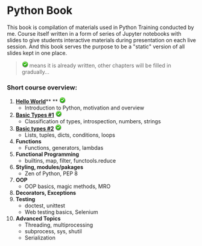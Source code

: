 # Python Book



This book is compilation of materials used in Python Training conducted by me. Course itself written in a form of series of Jupyter notebooks with slides to give students interactive materials during presentation on each live session. And this book serves the purpose to be a "static" version of all slides kept in one place.

> ![](assets/green_ok.png) means it is already written, other chapters will be filled in gradually...

### Short course overview:

1. [**Hello World**](/chapter1.md)** ** ![](assets/green_ok.png)
   * Introduction to Python, motivation and overview
2. [**Basic Types \#1**](/basic-types.md) ![](assets/green_ok.png)
   * Classification of types, introspection, numbers, strings
3. [**Basic types \#2**](/basic-types-part-2.md) ![](assets/green_ok.png)
   * Lists, tuples, dicts, conditions, loops
4. **Functions**
   * Functions, generators, lambdas
5. **Functional Programming**
   * builtins, map, filter, functools.reduce
6. **Styling, modules/pakages**
   * Zen of Python, PEP 8
7. **OOP**
   * OOP basics, magic methods, MRO
8. **Decorators, Exceptions**
9. **Testing**
   * doctest, unittest
   * Web testing basics, Selenium
10. **Advanced Topics**
    * Threading, multiprocessing
    * subprocess, sys, shutil
    * Serialization



